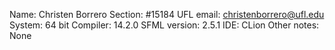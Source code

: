 Name: Christen Borrero
Section: #15184
UFL email: christenborrero@ufl.edu
System: 64 bit
Compiler: 14.2.0
SFML version: 2.5.1
IDE: CLion
Other notes: None
 
 
